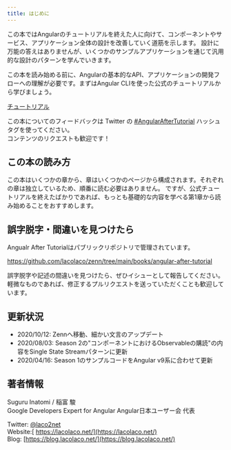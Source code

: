 ```yaml
---
title: はじめに
---
```


この本ではAngularのチュートリアルを終えた人に向けて、コンポーネントやサービス、アプリケーション全体の設計を改善していく道筋を示します。
設計に万能の答えはありませんが、いくつかのサンプルアプリケーションを通じて汎用的な設計のパターンを学んでいきます。

この本を読み始める前に、Angularの基本的なAPI、アプリケーションの開発フローへの理解が必要です。まずはAngular CLIを使った公式のチュートリアルから学びましょう。

[チュートリアル](https://angular.jp/tutorial)

この本についてのフィードバックは Twitter の [\#AngularAfterTutorial](https://twitter.com/search?q=%23AngularAfterTutorial) ハッシュタグを使ってください。  
コンテンツのリクエストも歓迎です！

## この本の読み方

この本はいくつかの章から、章はいくつかのページから構成されます。それぞれの章は独立しているため、順番に読む必要はありません。
ですが、公式チュートリアルを終えたばかりであれば、もっとも基礎的な内容を学べる第1章から読み始めることをおすすめします。

## 誤字脱字・間違いを見つけたら

Angualr After Tutorialはパブリックリポジトリで管理されています。

https://github.com/lacolaco/zenn/tree/main/books/angular-after-tutorial

誤字脱字や記述の間違いを見つけたら、ぜひイシューとして報告してください。
軽微なものであれば、修正するプルリクエストを送っていただくことも歓迎しています。

## 更新状況

* 2020/10/12: Zennへ移動、細かい文言のアップデート
* 2020/08/03: Season 2の"コンポーネントにおけるObservableの購読"の内容をSingle State Streamパターンに更新
* 2020/04/16: Season 1のサンプルコードをAngular v9系に合わせて更新

## 著者情報

Suguru Inatomi / 稲富 駿   
Google Developers Expert for Angular
Angular日本ユーザー会 代表

Twitter: [@laco2net](https://twitter.com/laco2net)   
Website:[ https://lacolaco.net/](https://lacolaco.net/)    
Blog: [https://blog.lacolaco.net/](https://blog.lacolaco.net/)
